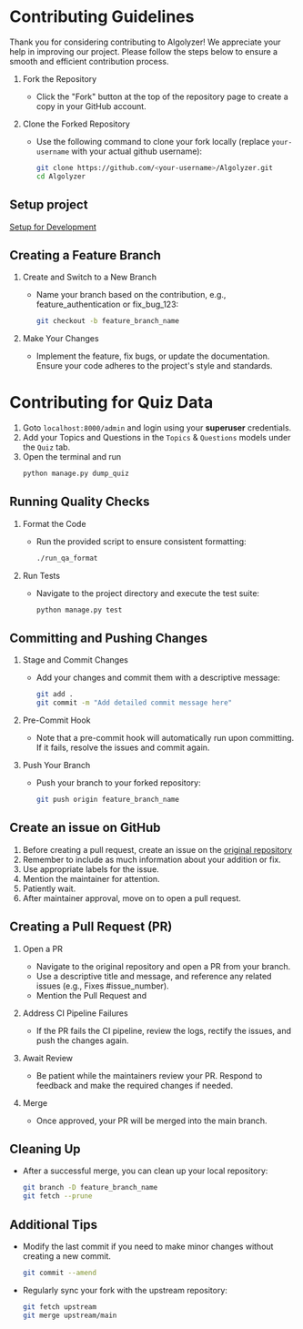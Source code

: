 # Contributing Guidelines

Thank you for considering contributing to Algolyzer! We appreciate your help in improving our project. Please follow the steps below to ensure a smooth and efficient contribution process.

1. Fork the Repository
    - Click the "Fork" button at the top of the repository page to create a copy in your GitHub account.

2. Clone the Forked Repository
    - Use the following command to clone your fork locally (replace `your-username` with your actual github username):

        ```bash
        git clone https://github.com/<your-username>/Algolyzer.git
        cd Algolyzer
        ```
## Setup project 
[Setup for Development](./setup_development.md)

## Creating a Feature Branch

1. Create and Switch to a New Branch
    - Name your branch based on the contribution, e.g., feature_authentication or fix_bug_123:

        ```bash
        git checkout -b feature_branch_name
        ```

2. Make Your Changes
    - Implement the feature, fix bugs, or update the documentation. Ensure your code adheres to the project's style and standards.

# Contributing for Quiz Data
1. Goto `localhost:8000/admin` and login using your **superuser** credentials.
2. Add your Topics and Questions in the `Topics` & `Questions` models under the `Quiz` tab.
3. Open the terminal and run
    ```bash 
    python manage.py dump_quiz
    ```


## Running Quality Checks

1. Format the Code
    - Run the provided script to ensure consistent formatting:

        ```bash
        ./run_qa_format
        ```

2. Run Tests
    - Navigate to the project directory and execute the test suite:

        ```bash
        python manage.py test
        ```

## Committing and Pushing Changes

1. Stage and Commit Changes
    - Add your changes and commit them with a descriptive message:

        ```bash
        git add .
        git commit -m "Add detailed commit message here"
        ```
2. Pre-Commit Hook
    - Note that a pre-commit hook will automatically run upon committing. If it fails, resolve the issues and commit again.

3. Push Your Branch
    - Push your branch to your forked repository:

        ```bash
        git push origin feature_branch_name
        ```

## Create an issue on GitHub

1. Before creating a pull request, create an issue on the [original repository](https://github.com/Priyanshu-Batham/Algolyzer/issues)
2. Remember to include as much information about your addition or fix.
3. Use appropriate labels for the issue.
4. Mention the maintainer for attention.
5. Patiently wait.
6. After maintainer approval, move on to open a pull request.

## Creating a Pull Request (PR)
1. Open a PR
    - Navigate to the original repository and open a PR from your branch.
    - Use a descriptive title and message, and reference any related issues (e.g., Fixes #issue_number).
    - Mention the Pull Request and

2. Address CI Pipeline Failures
    - If the PR fails the CI pipeline, review the logs, rectify the issues, and push the changes again.

3. Await Review
    - Be patient while the maintainers review your PR. Respond to feedback and make the required changes if needed.

4. Merge
    - Once approved, your PR will be merged into the main branch.

## Cleaning Up

- After a successful merge, you can clean up your local repository:

    ```bash
    git branch -D feature_branch_name
    git fetch --prune
    ```

## Additional Tips

- Modify the last commit if you need to make minor changes without creating a new commit.

    ```bash 
    git commit --amend
    ```

- Regularly sync your fork with the upstream repository:

    ```bash
    git fetch upstream
    git merge upstream/main
    ```